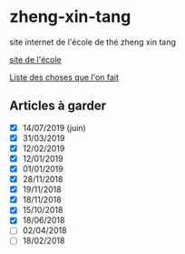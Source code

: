 # zheng-xin-tang

site internet de l'école de thé zheng xin tang

[site de l'école](http://ecoledethe.com)

[Liste des choses que l'on fait](https://github.com/ya-lin-tea/zheng-xin-tang/projects/1?fullscreen=true)


## Articles à garder

- [x] 14/07/2019 (juin)
- [x] 31/03/2019
- [x] 12/02/2019
- [x] 12/01/2019
- [x] 01/01/2019
- [x] 28/11/2018
- [x] 19/11/2018
- [x] 18/11/2018
- [x] 15/10/2018
- [x] 18/06/2018
- [ ] 02/04/2018
- [ ] 18/02/2018